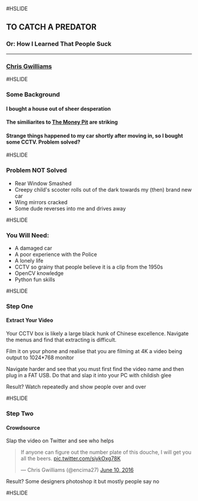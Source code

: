 #HSLIDE

## TO CATCH A PREDATOR
### Or: How I Learned That People Suck

---

### [Chris Gwilliams](https:twitter.com/encima27)

#HSLIDE 

### Some Background

#### I bought a house out of sheer desperation 
#### The similiarites to [The Money Pit](http://www.imdb.com/title/tt0091541/) are striking
#### Strange things happened to my car shortly after moving in, so I bought some CCTV. Problem solved?

#HSLIDE

### Problem **NOT** Solved

* Rear Window Smashed
* Creepy child's scooter rolls out of the dark towards my (then) brand new car
* Wing mirrors cracked
* Some dude reverses into me and drives away

#HSLIDE 

### You Will Need:

* A damaged car <!-- .element: class="fragment" -->
* A poor experience with the Police <!-- .element: class="fragment" -->
* A lonely life <!-- .element: class="fragment" -->
* CCTV so grainy that people believe it is a clip from the 1950s <!-- .element: class="fragment" -->
* OpenCV knowledge <!-- .element: class="fragment" -->
* Python fun skills <!-- .element: class="fragment" -->

#HSLIDE 

### Step One 
#### Extract Your Video

<p>Your CCTV box is likely a large black hunk of Chinese excellence. Navigate the menus and find that extracting is difficult.</p>
<p>Film it on your phone and realise that you are filming at 4K a video being output to 1024*768 monitor</p>
<p>Navigate harder and see that you must first find the video name and then plug in a FAT USB. Do that and slap it into your PC with childish glee</p>

Result? Watch repeatedly and show people over and over 

#HSLIDE

### Step Two
#### Crowdsource

<p>Slap the video on Twitter and see who helps</p>
<blockquote class="twitter-tweet" data-lang="en"><p lang="en" dir="ltr">If anyone can figure out the number plate of this douche, I will get you all the beers. <a href="https://t.co/siykOxg78K">pic.twitter.com/siykOxg78K</a></p>&mdash; Chris Gwilliams (@encima27) <a href="https://twitter.com/encima27/status/741157774386724864">June 10, 2016</a></blockquote>
<script async src="//platform.twitter.com/widgets.js" charset="utf-8"></script>

Result? Some designers photoshop it but mostly people say no

#HSLIDE

